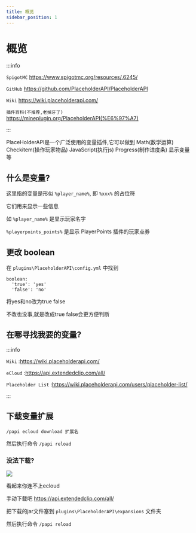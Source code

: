```yaml
---
title: 概览
sidebar_position: 1
---
```


# 概览

:::info

`SpigotMC` https://www.spigotmc.org/resources/.6245/

`GitHub` https://github.com/PlaceholderAPI/PlaceholderAPI

`Wiki` https://wiki.placeholderapi.com/

`插件百科(不推荐,老掉牙了)` https://mineplugin.org/PlaceholderAPI(%E6%97%A7)

:::

PlaceHolderAPI是一个广泛使用的变量插件,它可以做到 Math(数学运算) Checkitem(操作玩家物品) JavaScript(执行js) Progress(制作进度条) 显示变量 等

## 什么是变量?

这里指的变量是形似 `%player_name%`, 即 `%xxx%` 的占位符

它们用来显示一些信息

如 `%player_name%` 是显示玩家名字

`%playerpoints_points%` 是显示 PlayerPoints 插件的玩家点券

## 更改 boolean

在 `plugins\PlaceholderAPI\config.yml` 中找到

```
boolean:
  'true': 'yes'
  'false': 'no'
```

将yes和no改为true false

不改也没事,就是改成true false会更方便判断

## 在哪寻找我要的变量?

:::info

`Wiki` :https://wiki.placeholderapi.com/

`eCloud` :https://api.extendedclip.com/all/

`Placeholder List` :https://wiki.placeholderapi.com/users/placeholder-list/

:::

## 下载变量扩展

```
/papi ecloud download 扩展名
```

然后执行命令 `/papi reload`

### 没法下载?

![](_images/概览/变量下载失败.png)

看起来你连不上ecloud

手动下载吧 https://api.extendedclip.com/all/

把下载的jar文件塞到 `plugins\PlaceholderAPI\expansions` 文件夹

然后执行命令 `/papi reload`
